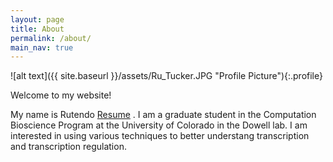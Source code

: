 ```yaml
---
layout: page
title: About
permalink: /about/
main_nav: true
---
```


![alt text]({{ site.baseurl }}/assets/Ru_Tucker.JPG "Profile Picture"){:.profile}

Welcome to my website!

My name is Rutendo [Resume](https://github.com/rutendos/rutendos.github.io/blob/master/Rutendo_Sigauke_2020AprilCV.pdf) . I am a graduate student in the Computation Bioscience Program at the University of Colorado in the Dowell lab. I am interested in using various techniques to better understang transcription and transcription regulation. 
